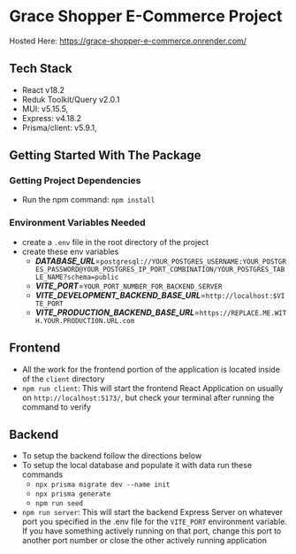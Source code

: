 # Grace Shopper E-Commerce Project

Hosted Here: <https://grace-shopper-e-commerce.onrender.com/>

## Tech Stack

- React v18.2
- Reduk Toolkit/Query v2.0.1
- MUI: v5.15.5,
- Express: v4.18.2
- Prisma/client: v5.9.1,

## Getting Started With The Package

### Getting Project Dependencies

- Run the npm command: `npm install`

### Environment Variables Needed

- create a `.env` file in the root directory of the project
- create these env variables
  - ***DATABASE_URL***=`postgresql://YOUR_POSTGRES_USERNAME:YOUR_POSTGRES_PASSWORD@YOUR_POSTGRES_IP_PORT_COMBINATION/YOUR_POSTGRES_TABLE_NAME?schema=public`
  - ***VITE_PORT***=`YOUR_PORT_NUMBER_FOR_BACKEND_SERVER`
  - ***VITE_DEVELOPMENT_BACKEND_BASE_URL***=`http://localhost:$VITE_PORT`
  - ***VITE_PRODUCTION_BACKEND_BASE_URL***=`https://REPLACE.ME.WITH.YOUR.PRODUCTION.URL.com`

## Frontend

- All the work for the frontend portion of the application is located inside of the `client` directory
- `npm run client`: This will start the frontend React Application on usually on `http://localhost:5173/`, but check your terminal after running the command to verify

## Backend

- To setup the backend follow the directions below
- To setup the local database and populate it with data run these commands
  - `npx prisma migrate dev --name init`
  - `npx prisma generate`
  - `npm run seed`
- `npm run server`: This will start the backend Express Server on whatever port you specified in the .env file for the `VITE_PORT` environment variable. If you have something actively running on that port, change this port to another port number or close the other actively running application
